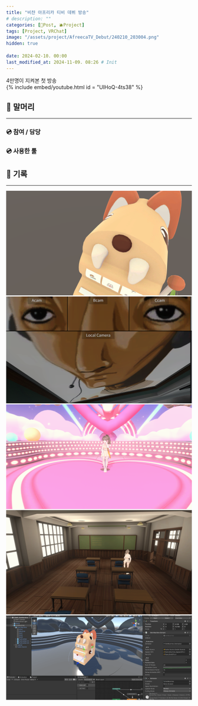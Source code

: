 ```yaml
---
title: "비챤 아프리카 티비 데뷔 방송"
# description: ""
categories: [📀Post, 🫐Project]
tags: [Project, VRChat]
image: "/assets/project/AfreecaTV_Debut/240210_203004.png"
hidden: true

date: 2024-02-10. 00:00
last_modified_at: 2024-11-09. 08:26 # Init
---
```


4만명이 지켜본 첫 방송  
{% include embed/youtube.html id = "UIHoQ-4ts38" %}

## 📀 말머리

---

### 💿 참여 / 담당

### 💿 사용한 툴

## 📀 기록

---

![240209_230940](/assets/project/AfreecaTV_Debut/240209_230940.png)
![240210_173823](/assets/project/AfreecaTV_Debut/240210_173823.png)
![240210_182540](/assets/project/AfreecaTV_Debut/240210_182540.png)
![240210_201030](/assets/project/AfreecaTV_Debut/240210_201030.png)
![240210_203004](/assets/project/AfreecaTV_Debut/240210_203004.png)
